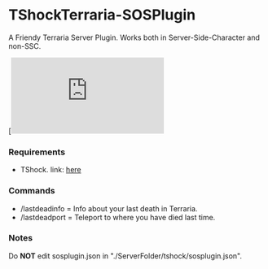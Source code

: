 # TShockTerraria-SOSPlugin
A Friendy Terraria Server Plugin. Works both in Server-Side-Character and non-SSC.

[![Build 1.0 Status](https://github.com/JonasT4n/TShockTerraria-SOSPlugin/releases/download/1.0/SOSPlugin.dll)

### Requirements
- TShock. link: [here](https://github.com/Pryaxis/TShock/releases)

### Commands
- /lastdeadinfo = Info about your last death in Terraria.
- /lastdeadport = Teleport to where you have died last time.

### Notes
Do **NOT** edit sosplugin.json in "./ServerFolder/tshock/sosplugin.json".